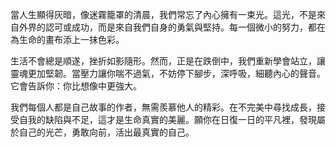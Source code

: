 當人生顯得灰暗，像迷霧籠罩的清晨，我們常忘了內心擁有一束光。這光，不是來自外界的認可或成功，而是來自我們自身的勇氣與堅持。每一個微小的努力，都在為生命的畫布添上一抹色彩。

生活不會總是順遂，挫折如影隨形。然而，正是在跌倒中，我們重新學會站立，讓靈魂更加堅韌。當壓力讓你喘不過氣，不妨停下腳步，深呼吸，細聽內心的聲音。它會告訴你：你比想像中更強大。

我們每個人都是自己故事的作者，無需羨慕他人的精彩。在不完美中尋找成長，接受自我的缺陷與不足，這才是生命真實的美麗。願你在日復一日的平凡裡，發現屬於自己的光芒，勇敢向前，活出最真實的自己。